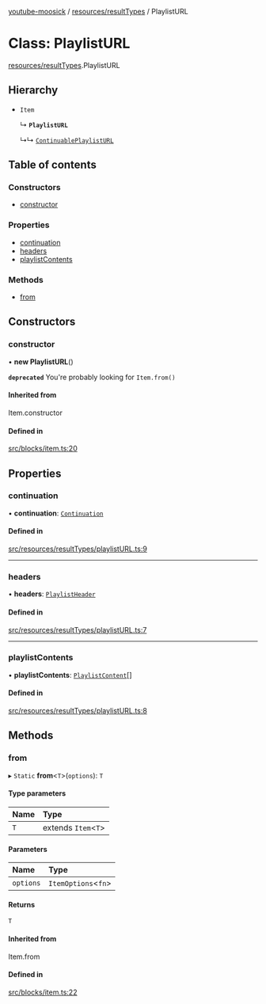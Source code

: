 [youtube-moosick](../README.md) / [resources/resultTypes](../modules/resources_resultTypes.md) / PlaylistURL

# Class: PlaylistURL

[resources/resultTypes](../modules/resources_resultTypes.md).PlaylistURL

## Hierarchy

- `Item`

  ↳ **`PlaylistURL`**

  ↳↳ [`ContinuablePlaylistURL`](resources_resultTypes.ContinuablePlaylistURL.md)

## Table of contents

### Constructors

- [constructor](resources_resultTypes.PlaylistURL.md#constructor)

### Properties

- [continuation](resources_resultTypes.PlaylistURL.md#continuation)
- [headers](resources_resultTypes.PlaylistURL.md#headers)
- [playlistContents](resources_resultTypes.PlaylistURL.md#playlistcontents)

### Methods

- [from](resources_resultTypes.PlaylistURL.md#from)

## Constructors

### constructor

• **new PlaylistURL**()

**`deprecated`** You're probably looking for `Item.from()`

#### Inherited from

Item.constructor

#### Defined in

[src/blocks/item.ts:20](https://github.com/EvasiveXkiller/youtube-moosick/blob/c25a88c/src/blocks/item.ts#L20)

## Properties

### continuation

• **continuation**: [`Continuation`](../interfaces/resources_resultTypes.Continuation.md)

#### Defined in

[src/resources/resultTypes/playlistURL.ts:9](https://github.com/EvasiveXkiller/youtube-moosick/blob/c25a88c/src/resources/resultTypes/playlistURL.ts#L9)

___

### headers

• **headers**: [`PlaylistHeader`](resources_resultTypes.PlaylistHeader.md)

#### Defined in

[src/resources/resultTypes/playlistURL.ts:7](https://github.com/EvasiveXkiller/youtube-moosick/blob/c25a88c/src/resources/resultTypes/playlistURL.ts#L7)

___

### playlistContents

• **playlistContents**: [`PlaylistContent`](resources_resultTypes.PlaylistContent.md)[]

#### Defined in

[src/resources/resultTypes/playlistURL.ts:8](https://github.com/EvasiveXkiller/youtube-moosick/blob/c25a88c/src/resources/resultTypes/playlistURL.ts#L8)

## Methods

### from

▸ `Static` **from**<`T`\>(`options`): `T`

#### Type parameters

| Name | Type |
| :------ | :------ |
| `T` | extends `Item`<`T`\> |

#### Parameters

| Name | Type |
| :------ | :------ |
| `options` | `ItemOptions`<`fn`\> |

#### Returns

`T`

#### Inherited from

Item.from

#### Defined in

[src/blocks/item.ts:22](https://github.com/EvasiveXkiller/youtube-moosick/blob/c25a88c/src/blocks/item.ts#L22)
